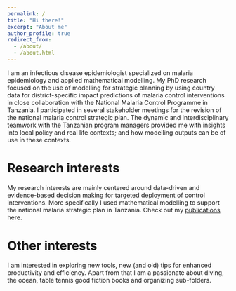 ```yaml
---
permalink: /
title: "Hi there!"
excerpt: "About me"
author_profile: true
redirect_from: 
  - /about/
  - /about.html
---
```


I am an infectious disease epidemiologist specialized on malaria epidemiology and applied mathematical modelling. 
My PhD research focused on the use of modelling for strategic planning by using country data for district-specific 
impact predictions of malaria control interventions in close collaboration with the National Malaria Control Programme in Tanzania.
I participated in several stakeholder meetings for the revision of the national malaria control strategic plan.
The dynamic and interdisciplinary teamwork with the Tanzanian program managers provided me with insights into local policy and real life contexts; 
and how modelling outputs can be of use in these contexts. 


<!--
About me
======
[...]I am a team player and enjoy working in interdisciplinary teams.
While interested in advancing my career, I am genuinely interested in the success of the team I am working in. 
Check out my [CV](https://manuelarunge.github.io/cv/) here. 
-->


Research interests
======
My research interests are mainly centered around data-driven and evidence-based decision making for targeted deployment of control interventions. 
More specifically I used mathematical modelling to support the national malaria strategic plan in Tanzania. 
Check out my [publications](https://manuelarunge.github.io/publications/) here. 


Other interests 
===== 
I am interested in exploring new tools, new (and old) tips for enhanced productivity and efficiency. 
Apart from that I am a passionate about diving, the ocean, table tennis good fiction books and organizing sub-folders.